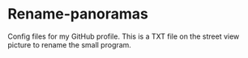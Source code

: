 # Rename-panoramas
Config files for my GitHub profile.
This is a TXT file on the street view picture to rename the small program.
